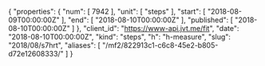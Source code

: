{
  "properties": {
    "num": [
      7942
    ],
    "unit": [
      "steps"
    ],
    "start": [
      "2018-08-09T00:00:00Z"
    ],
    "end": [
      "2018-08-10T00:00:00Z"
    ],
    "published": [
      "2018-08-10T00:00:00Z"
    ]
  },
  "client_id": "https://www-api.jvt.me/fit",
  "date": "2018-08-10T00:00:00Z",
  "kind": "steps",
  "h": "h-measure",
  "slug": "2018/08/s7hrt",
  "aliases": [
    "/mf2/822913c1-c6c8-45e2-b805-d72e12608333/"
  ]
}
